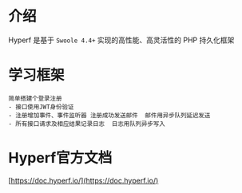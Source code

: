 # 介绍

Hyperf 是基于 `Swoole 4.4+` 实现的高性能、高灵活性的 PHP 持久化框架
# 学习框架

```
简单搭建个登录注册
- 接口使用JWT身份验证
- 注册增加事件、事件监听器 注册成功发送邮件  邮件用异步队列延迟发送
- 所有接口请求及相应结果记录日志  日志用队列异步写入
```



# Hyperf官方文档

[https://doc.hyperf.io/](https://doc.hyperf.io/)